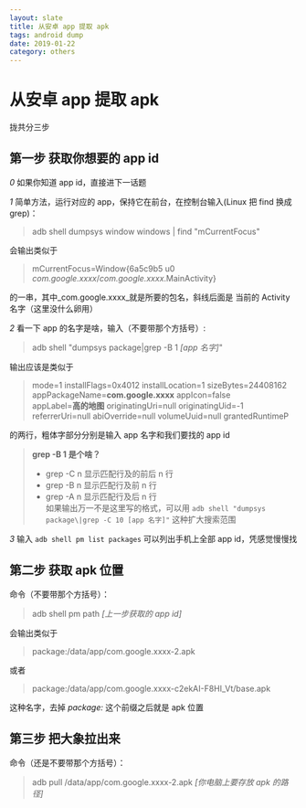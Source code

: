 ```yaml
---
layout: slate
title: 从安卓 app 提取 apk
tags: android dump 
date: 2019-01-22
category: others
---
```

# 从安卓 app 提取 apk  
  
拢共分三步

## 第一步 获取你想要的 app id
 *0*  如果你知道 app id，直接进下一话题  
 
 *1*  简单方法，运行对应的 app，保持它在前台，在控制台输入(Linux 把 find 换成 grep)：

> adb shell dumpsys window windows \| find "mCurrentFocus"

会输出类似于

> mCurrentFocus=Window{6a5c9b5 u0 _com.google.xxxx_/_com.google.xxxx_.MainActivity}  

的一串，其中_com.google.xxxx_就是所要的包名，斜线后面是 当前的 Activity 名字（这里没什么卵用）

 *2* 看一下 app 的名字是啥，输入（不要带那个方括号）:
 
>  adb shell "dumpsys package\|grep -B 1 _[app 名字]_"

输出应该是类似于

> mode=1 installFlags=0x4012 installLocation=1 sizeBytes=24408162 appPackageName=**com.google.xxxx** appIcon=false  
>  appLabel=**高的地图** originatingUri=null originatingUid=-1 referrerUri=null abiOverride=null volumeUuid=null grantedRuntimeP  
  
的两行，粗体字部分分别是输入 app 名字和我们要找的 app id

> **grep -B 1 是个啥？**  
> - grep -C n 显示匹配行及的前后 n 行  
> - grep -B n 显示匹配行及前 n 行  
> - grep -A n 显示匹配行及后 n 行  
> 如果输出万一不是这里写的格式，可以用 `adb shell "dumpsys package\|grep -C 10 [app 名字]"` 这种扩大搜索范围

 *3* 输入 `adb shell pm list packages` 可以列出手机上全部 app id，凭感觉慢慢找


## 第二步 获取 apk 位置

命令（不要带那个方括号）：
> adb shell pm path _[上一步获取的 app id]_

会输出类似于  
> package:/data/app/com.google.xxxx-2.apk  

或者  
> package:/data/app/com.google.xxxx-c2ekAI-F8HI_Vt/base.apk  

这种名字，去掉 _package:_ 这个前缀之后就是 apk 位置


## 第三步 把大象拉出来

命令（还是不要带那个方括号）：
> adb pull /data/app/com.google.xxxx-2.apk _[你电脑上要存放 apk 的路径]_
